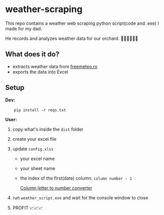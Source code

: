 # weather-scraping

This repo contains a weather web scraping python script(code and .exe) I made for my dad.

He records and analyzes weather data for our orchard. 🍇🌳🍐🍑🍎🍒

## What does it do?

- extracts weather data from [freemeteo.ro](https://freemeteo.ro/vremea)
- exports the data into Excel

## Setup

**Dev:**

&nbsp;&nbsp;&nbsp;&nbsp;&nbsp;&nbsp; `pip install -r reqs.txt`

**User:**

1. copy what's inside the `dist` folder
2. create your excel file
3. update `config.xlsx`

   - your excel name
   - your sheet name
   - the index of the first(date) column: `column number - 1`

     [Column letter to number converter](https://www.vishalon.net/blog/excel-column-letter-to-number-quick-reference)

4. run `weather_script.exe` and wait for the console window to close
5. PROFIT 📈📈📈
